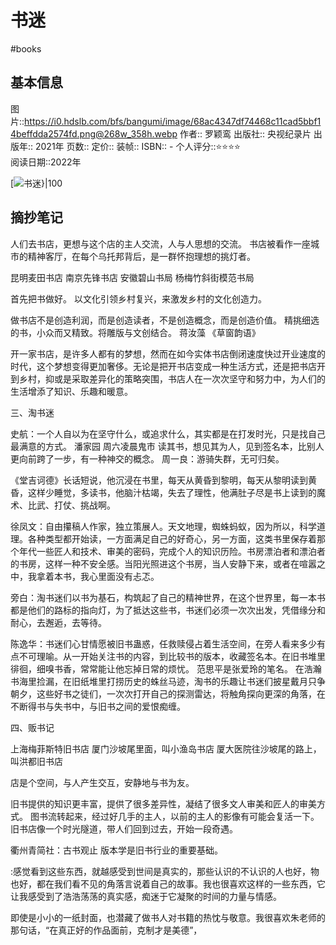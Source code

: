 # 书迷
#books 
## 基本信息

图片::https://i0.hdslb.com/bfs/bangumi/image/68ac4347df74468c11cad5bbf14beffdda2574fd.png@268w_358h.webp
作者:: 罗颖鸾
出版社:: 央视纪录片
出版年:: 2021年
页数:: 
定价:: 
装帧:: 
ISBN:: -
个人评分::⭐⭐⭐⭐  
阅读日期::2022年

 [![书迷}|100](https://i0.hdslb.com/bfs/bangumi/image/68ac4347df74468c11cad5bbf14beffdda2574fd.png@268w_358h.webp )

## 摘抄笔记

人们去书店，更想与这个店的主人交流，人与人思想的交流。
书店被看作一座城市的精神客厅，在每个乌托邦背后，是一群怀抱理想的挑灯者。


昆明麦田书店
南京先锋书店
安徽碧山书局
杨梅竹斜街模范书局

首先把书做好。
以文化引领乡村复兴，来激发乡村的文化创造力。

做书店不是创造利润，而是创造读者，不是创造概念，而是创造价值。
精挑细选的书，小众而又精致。将雕版与文创结合。
蒋汝藻 《草窗韵语》

开一家书店，是许多人都有的梦想，然而在如今实体书店倒闭速度快过开业速度的时代，这个梦想变得更加奢侈。无论是把开书店变成一种生活方式，还是把书店开到乡村，抑或是采取差异化的策略突围，书店人在一次次坚守和努力中，为人们的生活增添了知识、乐趣和暖意。

三、淘书迷

史航：一个人自以为在坚守什么，或追求什么，其实都是在打发时光，只是找自己最满意的方式。
潘家园 周六凌晨鬼市
读其书，想见其为人，见到签名本，比别人更向前跨了一步，有一种神交的概念。
周一良：游骑失群，无可归矣。

《堂吉诃德》长话短说，他沉浸在书里，每天从黄昏到黎明，每天从黎明读到黄昏，这样少睡觉，多读书，他脑汁枯竭，失去了理性，他满肚子尽是书上读到的魔术、比武、打仗、挑战啊。

徐凤文：自由攥稿人作家，独立策展人。天文地理，蜘蛛蚂蚁，因为所以，科学道理。各种类型都开始读，一方面满足自己的好奇心，另一方面，这类书里保存着那个年代一些匠人和技术、审美的密码，完成个人的知识历险。书房漂泊者和漂泊者的书房，这样一种不安全感。当阳光照进这个书房，当人安静下来，或者在喧嚣之中，我拿着本书，我心里面没有忐忑。

旁白：淘书迷们以书为基石，构筑起了自己的精神世界，在这个世界里，每一本书都是他们的路标的指向灯，为了抵达这些书，书迷们必须一次次出发，凭借缘分和耐心，去邂逅，去等待。

陈逸华：书迷们心甘情愿被旧书蛊惑，任救赎侵占着生活空间，在旁人看来多少有点不可理喻。从一开始关注书的内容，到比较书的版本，收藏签名本。在旧书堆里徘徊，细嗅书香，常常能让他忘掉日常的烦忧。
范思平是张爱玲的笔名。
在浩瀚书海里捡漏，在旧纸堆里打捞历史的蛛丝马迹，淘书的乐趣让书迷们披星戴月只争朝夕，这些好书之徒们，一次次打开自己的探测雷达，将触角探向更深的角落，在不断得书与失书中，与旧书之间的爱恨痴缠。

四、贩书记

上海梅菲斯特旧书店
厦门沙坡尾里面，叫小渔岛书店
厦大医院往沙坡尾的路上，叫洪都旧书店

店是个空间，与人产生交互，安静地与书为友。

旧书提供的知识更丰富，提供了很多差异性，凝结了很多文人审美和匠人的审美方式。
图书流转起来，经过好几手的主人，以前的主人的影像有可能会复活一下。
旧书店像一个时光隧道，带人们回到过去，开始一段奇遇。

衢州青简社：古书观止
版本学是旧书行业的重要基础。

:感觉看到这些东西，就越感受到世间是真实的，那些认识的不认识的人也好，物也好，都在我们看不见的角落言说着自己的故事。我也很喜欢这样的一些东西，它让我感受到了浩浩荡荡的真实感，痴迷于它凝聚的时间的力量与情感。

即使是小小的一纸封面，也潜藏了做书人对书籍的热忱与敬意。我很喜欢朱老师的那句话，“在真正好的作品面前，克制才是美德”，